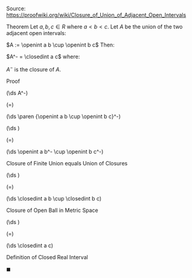 # 

Source: https://proofwiki.org/wiki/Closure_of_Union_of_Adjacent_Open_Intervals

Theorem
Let $a, b, c \in R$ where $a < b < c$.
Let $A$ be the union of the two adjacent open intervals:

$A := \openint a b \cup \openint b c$
Then:

$A^- = \closedint a c$
where:

$A^-$ is the closure of $A$.


Proof













\(\ds A^-\)

\(=\)







\(\ds \paren {\openint a b \cup \openint b c}^-\)




















\(\ds \)

\(=\)







\(\ds \openint a b^- \cup \openint b c^-\)





Closure of Finite Union equals Union of Closures














\(\ds \)

\(=\)







\(\ds \closedint a b \cup \closedint b c\)





Closure of Open Ball in Metric Space














\(\ds \)

\(=\)







\(\ds \closedint a c\)





Definition of Closed Real Interval



$\blacksquare$






